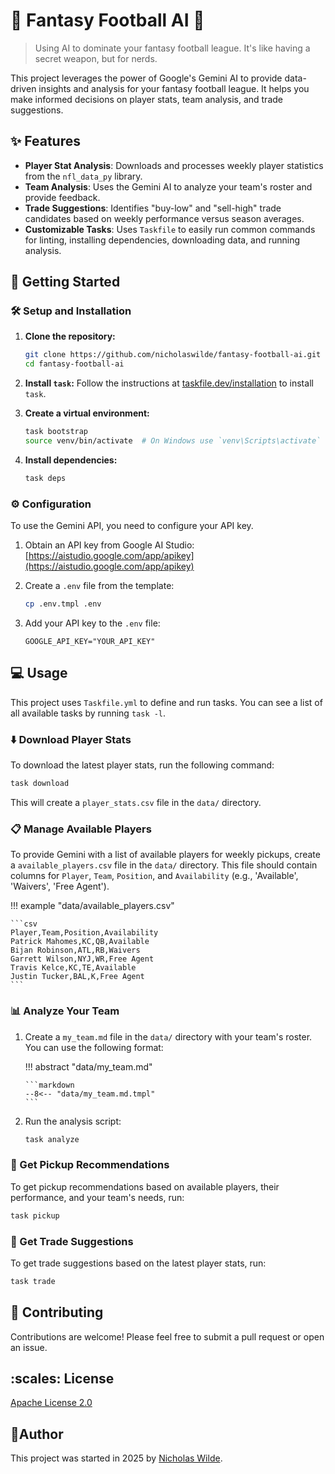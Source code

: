 # :football: Fantasy Football AI :robot:

> Using AI to dominate your fantasy football league. It's like having a secret weapon, but for nerds.

This project leverages the power of Google's Gemini AI to provide data-driven insights and analysis for your fantasy football league. It helps you make informed decisions on player stats, team analysis, and trade suggestions.

## :sparkles: Features

*   **Player Stat Analysis**: Downloads and processes weekly player statistics from the `nfl_data_py` library.
*   **Team Analysis**: Uses the Gemini AI to analyze your team's roster and provide feedback.
*   **Trade Suggestions**: Identifies "buy-low" and "sell-high" trade candidates based on weekly performance versus season averages.
*   **Customizable Tasks**: Uses `Taskfile` to easily run common commands for linting, installing dependencies, downloading data, and running analysis.

## :rocket: Getting Started

### :hammer_and_wrench: Setup and Installation

1.  **Clone the repository:**
    ```bash
    git clone https://github.com/nicholaswilde/fantasy-football-ai.git
    cd fantasy-football-ai
    ```

2.  **Install `task`:**
    Follow the instructions at [taskfile.dev/installation](https://taskfile.dev/installation) to install `task`.

3.  **Create a virtual environment:**
    ```bash
    task bootstrap
    source venv/bin/activate  # On Windows use `venv\Scripts\activate`
    ```

4.  **Install dependencies:**
    ```bash
    task deps
    ```

### :gear: Configuration

To use the Gemini API, you need to configure your API key.

1.  Obtain an API key from Google AI Studio: [https://aistudio.google.com/app/apikey](https://aistudio.google.com/app/apikey)

2.  Create a `.env` file from the template:
    ```bash
    cp .env.tmpl .env
    ```

3.  Add your API key to the `.env` file:
    ```
    GOOGLE_API_KEY="YOUR_API_KEY"
    ```

## :computer: Usage

This project uses `Taskfile.yml` to define and run tasks. You can see a list of all available tasks by running `task -l`.

### :arrow_down: Download Player Stats

To download the latest player stats, run the following command:

```bash
task download
```

This will create a `player_stats.csv` file in the `data/` directory.

### :clipboard: Manage Available Players

To provide Gemini with a list of available players for weekly pickups, create a `available_players.csv` file in the `data/` directory. This file should contain columns for `Player`, `Team`, `Position`, and `Availability` (e.g., 'Available', 'Waivers', 'Free Agent').

!!! example "data/available_players.csv"

    ```csv
    Player,Team,Position,Availability
    Patrick Mahomes,KC,QB,Available
    Bijan Robinson,ATL,RB,Waivers
    Garrett Wilson,NYJ,WR,Free Agent
    Travis Kelce,KC,TE,Available
    Justin Tucker,BAL,K,Free Agent
    ```

### :bar_chart: Analyze Your Team

1.  Create a `my_team.md` file in the `data/` directory with your team's roster. You can use the following format:

    !!! abstract "data/my_team.md"
    
        ```markdown
        --8<-- "data/my_team.md.tmpl"
        ```

2.  Run the analysis script:

    ```bash
    task analyze
    ```

### :mag_right: Get Pickup Recommendations

To get pickup recommendations based on available players, their performance, and your team's needs, run:

```bash
task pickup
```

### :handshake: Get Trade Suggestions

To get trade suggestions based on the latest player stats, run:

```bash
task trade
```

## 👋 Contributing

Contributions are welcome! Please feel free to submit a pull request or open an issue.


## :scales: License

[Apache License 2.0](https://raw.githubusercontent.com/nicholaswilde/fantasy-football-ai/refs/heads/main/LICENSE)

## :pencil:Author

This project was started in 2025 by [Nicholas Wilde][2].

[2]: <https://nicholaswilde.io/>
